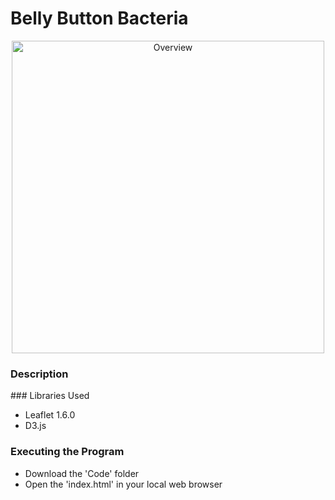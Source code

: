 # Belly Button Bacteria 

<p align="center">
  <img src="images/demo.mp4" width="500" title="Overview">
</p>

### Description
<p align="justify">
</p>
### Libraries Used

* Leaflet 1.6.0 
* D3.js

### Executing the Program

* Download the 'Code' folder
* Open the 'index.html' in your local web browser 